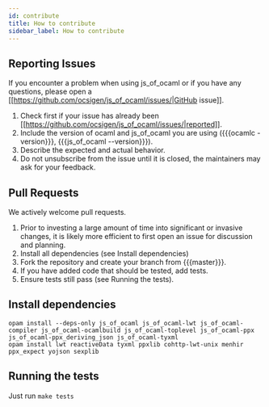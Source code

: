 ```yaml
---
id: contribute
title: How to contribute
sidebar_label: How to contribute
---
```


## Reporting Issues

If you encounter a problem when using js_of_ocaml or if you have any questions, please open a [[https://github.com/ocsigen/js_of_ocaml/issues/|GitHub issue]].

1. Check first if your issue has already been [[https://github.com/ocsigen/js_of_ocaml/issues/|reported]].
2. Include the version of ocaml and js_of_ocaml you are using ({{{ocamlc -version}}}, {{{js_of_ocaml --version}}}).
3. Describe the expected and actual behavior.
4. Do not unsubscribe from the issue until it is closed, the maintainers may ask for your feedback.

## Pull Requests

We actively welcome pull requests.

1. Prior to investing a large amount of time into significant or invasive changes, it is likely more efficient to first open an issue for discussion and planning.
2. Install all dependencies (see Install dependencies)
3. Fork the repository and create your branch from {{{master}}}.
4. If you have added code that should be tested, add tests.
5. Ensure tests still pass (see Running the tests).


## Install dependencies
```shell
opam install --deps-only js_of_ocaml js_of_ocaml-lwt js_of_ocaml-compiler js_of_ocaml-ocamlbuild js_of_ocaml-toplevel js_of_ocaml-ppx js_of_ocaml-ppx_deriving_json js_of_ocaml-tyxml
opam install lwt reactiveData tyxml ppxlib cohttp-lwt-unix menhir ppx_expect yojson sexplib
```

## Running the tests

Just run `make tests`
